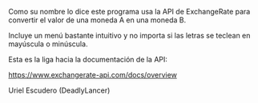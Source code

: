 Como su nombre lo dice este programa usa la API de ExchangeRate para convertir el valor de una moneda A en una moneda B. 

 

Incluye un menú bastante intuitivo y no importa si las letras se teclean en mayúscula o minúscula.  

Esta es la liga hacia la documentación de la API: 

https://www.exchangerate-api.com/docs/overview 

 

Uriel Escudero (DeadlyLancer) 
